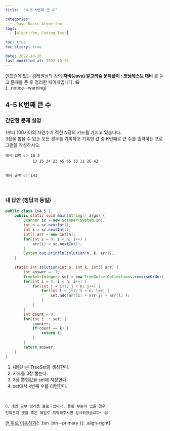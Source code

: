 ```yaml
---
title:  "4-5 K번째 큰 수" 

categories:
  -  Java Basic Algorithm
tags:
  - [Algorithm, Coding Test]

toc: true
toc_sticky: true

date: 2022-10-26
last_modified_at: 2022-10-26
---
```


인프런에 있는 김태원님의 강의 **자바(Java) 알고리즘 문제풀이 : 코딩테스트 대비** 를 듣고 문제를 푼 후 정리한 페이지입니다. 😀  
{: .notice--warning}

## 4-5 K번째 큰 수

### 간단한 문제 설명


1부터 100사이의 자연수가 적힌 N장의 카드를 가지고 있습니다.<br> 
3장을 뽑을 수 있는 모든 경우를 기록하고 기록한 값 중 K번째로 큰 수를 출력하는 프로그램을 작성하시오.


```
예시 입력 👉 10 3
			13 15 34 23 45 65 33 11 26 42


예시 출력 👉 143
```

<br>

### 내 답안 (정답과 동일)


```java
public class Ex4_5 {
	public static void main(String[] args) {
		Scanner sc = new Scanner(System.in);
		int n = sc.nextInt();
		int k = sc.nextInt();
		int[] arr = new int[n];
		for(int i = 0; i < n; i++) {
			arr[i] = sc.nextInt();
		}
		System.out.println(solution(n, k, arr));
	}
	
	static int solution(int n, int k, int[] arr) {
		int answer = -1;
		TreeSet<Integer> set = new TreeSet<>(Collections.reverseOrder());
		for(int i = 0; i < n; i++) {
			for(int j = i+1; j < n; j++) {
				for(int l = j+1; l < n; l++) {
					set.add(arr[i] + arr[j] + arr[l] );
				}
			}
		}
		int count = 0;
		for(int i  : set) {
			count++;
			if(count == k) {
				return i;
			}
		}
		return answer;
	}
}
```
1. 내림차순 TreeSet을 생성한다.
2. 카드를 3장 뽑는다.
3. 3장 뽑힌값을 set에 저장한다.
4. set에서 k번째 수를 리턴한다.


<br>


    🌜 개인 공부 정리용 블로그입니다. 틀린 부분이 있을 경우 
    언제든지 댓글 혹은 메일로 지적해주시면 감사하겠습니다! 😄

[맨 위로 이동하기](#){: .btn .btn--primary }{: .align-right}